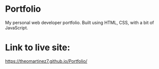 # Portfolio
My personal web developer portfolio. Built using HTML, CSS, with a bit of JavaScript.

# Link to live site:
https://theomartinez7.github.io/Portfolio/
